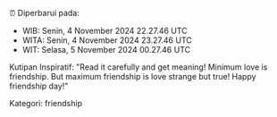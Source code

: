 ⏰ Diperbarui pada:
- WIB: Senin, 4 November 2024 22.27.46 UTC
- WITA: Senin, 4 November 2024 23.27.46 UTC
- WIT: Selasa, 5 November 2024 00.27.46 UTC

Kutipan Inspiratif:
"Read it carefully and get meaning! Minimum love is friendship. But maximum friendship is love strange but true! Happy friendship day!"


Kategori: friendship

